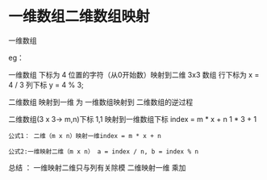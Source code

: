 # 一维数组二维数组映射

一维数组

eg：

一维数组 下标为 4 位置的字符（从0开始数）映射到二维 3x3 数组 行下标为 x = 4 / 3 列下标 y = 4 % 3;

二维数组 映射到一维 为 一维数组映射到 二维数组的逆过程

二维数组(3 x 3-> m,n)下标  1,1  映射到一维数组下标 index = m * x + n   1 * 3 + 1

`公式1： 二维（m x n）映射一维index = m * x + n`

`公式2:一维映射二维（m x n） a = index / n, b = index % n`

总结 ： 一维映射二维只与列有关除模          二维映射一维 乘加
